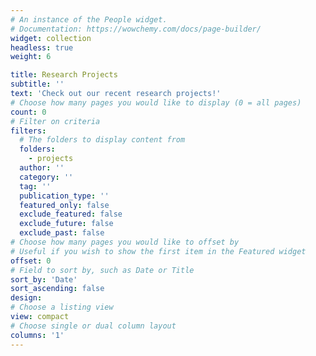 ```yaml
---
# An instance of the People widget.
# Documentation: https://wowchemy.com/docs/page-builder/
widget: collection
headless: true
weight: 6

title: Research Projects
subtitle: ''
text: 'Check out our recent research projects!'
# Choose how many pages you would like to display (0 = all pages)
count: 0
# Filter on criteria
filters:
  # The folders to display content from
  folders:
    - projects
  author: ''
  category: ''
  tag: ''
  publication_type: ''
  featured_only: false
  exclude_featured: false
  exclude_future: false
  exclude_past: false
# Choose how many pages you would like to offset by
# Useful if you wish to show the first item in the Featured widget
offset: 0
# Field to sort by, such as Date or Title
sort_by: 'Date'
sort_ascending: false
design:
# Choose a listing view
view: compact
# Choose single or dual column layout
columns: '1'
---
```

